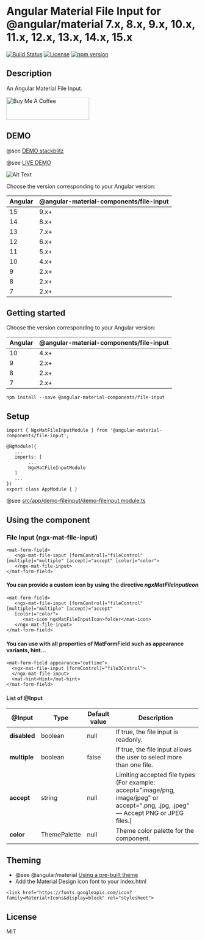 # Angular Material File Input for @angular/material 7.x, 8.x, 9.x, 10.x, 11.x, 12.x, 13.x, 14.x, 15.x

[![Build Status](https://travis-ci.com/h2qutc/angular-material-components.svg?branch=master)](https://travis-ci.com/h2qutc/angular-material-components)
[![License](https://img.shields.io/npm/l/angular-material-components.svg)](https://www.npmjs.com/package/angular-material-components)
[![npm version](https://badge.fury.io/js/%40angular-material-components%2Ffile-input.svg)](https://www.npmjs.com/package/@angular-material-components/file-input)

## Description

An Angular Material File Input.

<a href="https://www.buymeacoffee.com/h2qutc" target="_blank"><img src="https://cdn.buymeacoffee.com/buttons/v2/default-yellow.png" alt="Buy Me A Coffee" style="height: 60px !important;width: 217px !important;" ></a>

## DEMO

@see [DEMO stackblitz](https://stackblitz.com/edit/demo-ngx-mat-file-input)

@see [LIVE DEMO](https://h2qutc.github.io/angular-material-components/)

![Alt Text](demo_file_input.png)

Choose the version corresponding to your Angular version:

 Angular     | @angular-material-components/file-input
 ----------- | -------------------
 15          | 9.x+
 14          | 8.x+
 13          | 7.x+
 12          | 6.x+
 11          | 5.x+
 10          | 4.x+
 9           | 2.x+
 8           | 2.x+
 7           | 2.x+

## Getting started

Choose the version corresponding to your Angular version:

 Angular     | @angular-material-components/file-input
 ----------- | -------------------
 10          | 4.x+              
 9           | 2.x+              
 8           | 2.x+              
 7           | 2.x+                 

```
npm install --save @angular-material-components/file-input
```

## Setup

```
import { NgxMatFileInputModule } from '@angular-material-components/file-input';

@NgModule({
   ...
   imports: [
        ...
        NgxMatFileInputModule
   ]
   ...
})
export class AppModule { }
```

@see [src/app/demo-fileinput/demo-fileinput.module.ts](src/app/demo-fileinput/demo-fileinput.module.ts)

## Using the component

### File Input (ngx-mat-file-input)

```
<mat-form-field>
   <ngx-mat-file-input [formControl]="fileControl" [multiple]="multiple" [accept]="accept" [color]="color">
   </ngx-mat-file-input>
</mat-form-field>
```

#### You can provide a custom icon by using the directive *ngxMatFileInputIcon*

```
<mat-form-field>
   <ngx-mat-file-input [formControl]="fileControl" [multiple]="multiple" [accept]="accept"
   [color]="color">
      <mat-icon ngxMatFileInputIcon>folder</mat-icon>
   </ngx-mat-file-input>
</mat-form-field>
```

#### You can use with all properties of MatFormField such as appearance variants, hint...

```
<mat-form-field appearance="outline">
  <ngx-mat-file-input [formControl]="file3Control">
  </ngx-mat-file-input>
  <mat-hint>Hint</mat-hint>
</mat-form-field>
```

#### List of @Input

| @Input        	| Type     	| Default value 	| Description                                                          	|
|---------------	|----------	|---------------	|----------------------------------------------------------------------	|
| **disabled**      	| boolean  	| null          	| If true, the file input is readonly.                	|
| **multiple**      	| boolean  	| false          	| If true, the file input allows the user to select more than one file.                	|
| **accept**    	   | string   | null           | Limiting accepted file types (For example: accept="image/png, image/jpeg" or accept=".png, .jpg, .jpeg" — Accept PNG or JPEG files.) 	|
| **color**      	| ThemePalette  	| null          	| Theme color palette for the component.                	|

## Theming
- @see @angular/material [Using a pre-built theme](https://material.angular.io/guide/theming#using-a-pre-built-theme)
- Add the Material Design icon font to your index.html
```
<link href="https://fonts.googleapis.com/icon?family=Material+Icons&display=block" rel="stylesheet">
```

## License
MIT